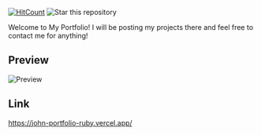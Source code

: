 [![HitCount](http://hits.dwyl.io/rbhatia46/React-Portfolio.svg)](http://hits.dwyl.io/rbhatia46/React-Portfolio)
![Star this repository](https://img.shields.io/github/stars/rbhatia46/React-Portfolio?style=social)


Welcome to My Portfolio! I will be posting my projects there and feel free to contact me for anything!

## Preview
![Preview](https://1drv.ms/u/s!As0p1296YOa262prViSjWvg3nbdh?e=v8HhQf)

## Link
https://john-portfolio-ruby.vercel.app/
